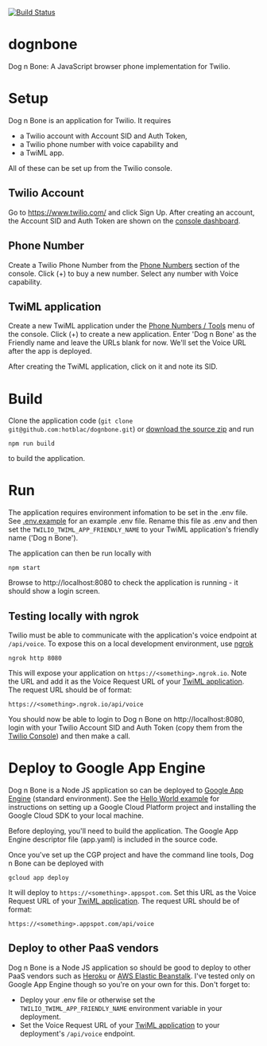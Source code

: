 [![Build Status](https://travis-ci.org/hotblac/dognbone.svg?branch=master)](https://travis-ci.org/hotblac/dognbone)

# dognbone
Dog n Bone: A JavaScript browser phone implementation for Twilio.

# Setup
Dog n Bone is an application for Twilio. It requires

* a Twilio account with Account SID and Auth Token,
* a Twilio phone number with voice capability and
* a TwiML app.

All of these can be set up from the Twilio console.

## Twilio Account
Go to https://www.twilio.com/ and click Sign Up. After creating an account, the Account SID and Auth Token are shown on the [console dashboard](https://www.twilio.com/console). 

## Phone Number
Create a Twilio Phone Number from the [Phone Numbers](https://www.twilio.com/console/phone-numbers/incoming) section of the console. Click (+) to buy a new number. Select any number with Voice capability.

## TwiML application
Create a new TwiML application under the [Phone Numbers / Tools](https://www.twilio.com/console/phone-numbers/runtime/twiml-apps) menu of the console. Click (+) to create a new application. Enter 'Dog n Bone' as the Friendly name and leave the URLs blank for now. We'll set the Voice URL after the app is deployed.

After creating the TwiML application, click on it and note its SID.

# Build
Clone the application code (`git clone git@github.com:hotblac/dognbone.git`) or [download the source zip](https://github.com/hotblac/dognbone/archive/develop.zip) and run

`npm run build`

to build the application.

# Run

The application requires environment infomation to be set in the .env file. See [.env.example](https://github.com/hotblac/dognbone/blob/develop/.env.example) for an example .env file. Rename this file as .env and then set the `TWILIO_TWIML_APP_FRIENDLY_NAME` to your TwiML application's friendly name ('Dog n Bone').

The application can then be run locally with

`npm start`

Browse to http://localhost:8080 to check the application is running - it should show a login screen.

## Testing locally with ngrok
Twilio must be able to communicate with the application's voice endpoint at `/api/voice`. To expose this on a local development environment, use [ngrok](https://ngrok.com)

`ngrok http 8080`

This will expose your application on `https://<something>.ngrok.io`. Note the URL and add it as the Voice Request URL of your [TwiML application](https://www.twilio.com/console/phone-numbers/runtime/twiml-apps). The request URL should be of format:

`https://<something>.ngrok.io/api/voice`

You should now be able to login to Dog n Bone on http://localhost:8080, login with your Twilio Account SID and Auth Token (copy them from the [Twilio Console](https://www.twilio.com/console)) and then make a call.

# Deploy to Google App Engine

Dog n Bone is a Node JS application so can be deployed to [Google App Engine](https://cloud.google.com/appengine/) (standard environment). See the [Hello World example](https://cloud.google.com/nodejs/getting-started/hello-world) for instructions on setting up a Google Cloud Platform project and installing the Google Cloud SDK to your local machine.

Before deploying, you'll need to build the application. The Google App Engine descriptor file (app.yaml) is included in the source code.

Once you've set up the CGP project and have the command line tools, Dog n Bone can be deployed with

`gcloud app deploy`

It will deploy to `https://<something>.appspot.com`. Set this URL as the Voice Request URL of your [TwiML application](https://www.twilio.com/console/phone-numbers/runtime/twiml-apps). The request URL should be of format:
                                                                     
`https://<something>.appspot.com/api/voice`


## Deploy to other PaaS vendors

Dog n Bone is a Node JS application so should be good to deploy to other PaaS vendors such as [Heroku](https://www.heroku.com/) or [AWS Elastic Beanstalk](https://aws.amazon.com/elasticbeanstalk/). I've tested only on Google App Engine though so you're on your own for this. Don't forget to:

* Deploy your .env file or otherwise set the `TWILIO_TWIML_APP_FRIENDLY_NAME` environment variable in your deployment.
* Set the Voice Request URL of your [TwiML application](https://www.twilio.com/console/phone-numbers/runtime/twiml-apps) to your deployment's `/api/voice` endpoint.
